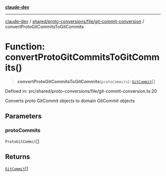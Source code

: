 [**claude-dev**](../../../../../README.md)

***

[claude-dev](../../../../../README.md) / [shared/proto-conversions/file/git-commit-conversion](../README.md) / convertProtoGitCommitsToGitCommits

# Function: convertProtoGitCommitsToGitCommits()

> **convertProtoGitCommitsToGitCommits**(`protoCommits`): [`GitCommit`](../../../../../utils/git/interfaces/GitCommit.md)[]

Defined in: src/shared/proto-conversions/file/git-commit-conversion.ts:20

Converts proto GitCommit objects to domain GitCommit objects

## Parameters

### protoCommits

`ProtoGitCommit`[]

## Returns

[`GitCommit`](../../../../../utils/git/interfaces/GitCommit.md)[]
